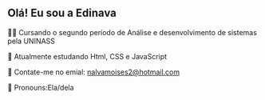 ## Olá! Eu sou a Edinava
👨‍🎓 Cursando o segundo período de Análise e desenvolvimento de sistemas pela UNINASS

📖 Atualmente estudando Html, CSS e JavaScript

📩 Contate-me no emial: nalvamoises2@hotmail.com

👧 Pronouns:Ela/dela

